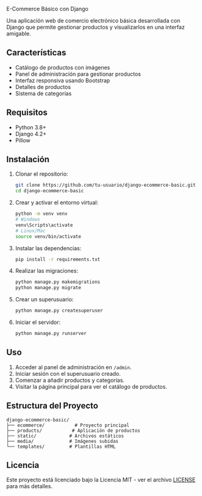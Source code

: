  E-Commerce Básico con Django

Una aplicación web de comercio electrónico básica desarrollada con Django que permite gestionar productos y visualizarlos en una interfaz amigable.

## Características

- Catálogo de productos con imágenes
- Panel de administración para gestionar productos
- Interfaz responsiva usando Bootstrap
- Detalles de productos
- Sistema de categorías

## Requisitos

- Python 3.8+
- Django 4.2+
- Pillow

## Instalación

1. Clonar el repositorio:

   ```bash
   git clone https://github.com/tu-usuario/django-ecommerce-basic.git
   cd django-ecommerce-basic
   ```

2. Crear y activar el entorno virtual:

   ```bash
   python -m venv venv
   # Windows
   venv\Scripts\activate
   # Linux/Mac
   source venv/bin/activate
   ```

3. Instalar las dependencias:

   ```bash
   pip install -r requirements.txt
   ```

4. Realizar las migraciones:

   ```bash
   python manage.py makemigrations
   python manage.py migrate
   ```

5. Crear un superusuario:

   ```bash
   python manage.py createsuperuser
   ```

6. Iniciar el servidor:

   ```bash
   python manage.py runserver
   ```

## Uso

1. Acceder al panel de administración en `/admin`.
2. Iniciar sesión con el superusuario creado.
3. Comenzar a añadir productos y categorías.
4. Visitar la página principal para ver el catálogo de productos.

## Estructura del Proyecto

```
django-ecommerce-basic/
├── ecommerce/           # Proyecto principal
├── products/           # Aplicación de productos
├── static/            # Archivos estáticos
├── media/             # Imágenes subidas
└── templates/         # Plantillas HTML
```

## Licencia

Este proyecto está licenciado bajo la Licencia MIT - ver el archivo [LICENSE](LICENSE) para más detalles.
